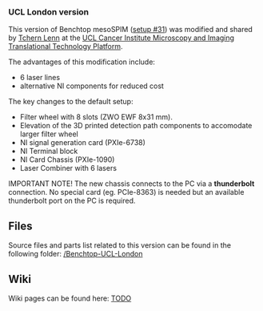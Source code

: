 ### UCL London version
This version of Benchtop mesoSPIM ([setup #31](https://mesospim.org/setups/)) was modified and shared by [Tchern Lenn](mailto:<y.lenn@ucl.ac.uk>) at the [UCL Cancer Institute Microscopy and Imaging Translational Technology Platform](https://www.ucl.ac.uk/cancer/research/cancer-institute-translational-technology-platforms/microscopy-and-imaging-translational). 

The advantages of this modification include:
- 6 laser lines
- alternative NI components for reduced cost

The key changes to the default setup:
- Filter wheel with 8 slots (ZWO EWF 8x31 mm).
- Elevation of the 3D printed detection path components to accomodate larger filter wheel
- NI signal generation card (PXIe-6738)
- NI Terminal block
- NI Card Chassis (PXIe-1090)
- Laser Combiner with 6 lasers

IMPORTANT NOTE!
The new chassis connects to the PC via a **thunderbolt** connection. No special card (eg. PCIe-8363) is needed but an available thunderbolt port on the PC is required.

## Files
Source files and parts list related to this version can be found in the following folder:
[/Benchtop-UCL-London](https://github.com/mesoSPIM/benchtop-hardware/Benchtop-UCL-London)

## Wiki
Wiki pages can be found here: [TODO]()

